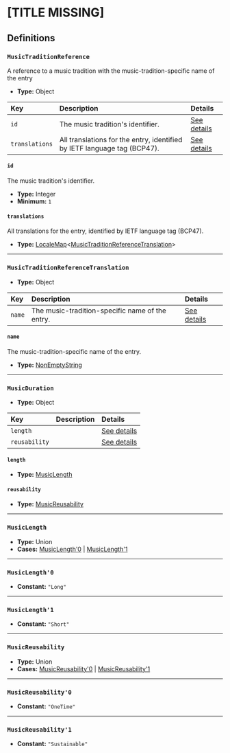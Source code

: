 # [TITLE MISSING]

## Definitions

### <a name="MusicTraditionReference"></a> `MusicTraditionReference`

A reference to a music tradition with the music-tradition-specific name of
the entry

- **Type:** Object

Key | Description | Details
:-- | :-- | :--
`id` | The music tradition's identifier. | <a href="#MusicTraditionReference/id">See details</a>
`translations` | All translations for the entry, identified by IETF language tag (BCP47). | <a href="#MusicTraditionReference/translations">See details</a>

#### <a name="MusicTraditionReference/id"></a> `id`

The music tradition's identifier.

- **Type:** Integer
- **Minimum:** `1`

#### <a name="MusicTraditionReference/translations"></a> `translations`

All translations for the entry, identified by IETF language tag (BCP47).

- **Type:** <a href="../_LocaleMap.md#LocaleMap">LocaleMap</a>&lt;<a href="#MusicTraditionReferenceTranslation">MusicTraditionReferenceTranslation</a>&gt;

---

### <a name="MusicTraditionReferenceTranslation"></a> `MusicTraditionReferenceTranslation`

- **Type:** Object

Key | Description | Details
:-- | :-- | :--
`name` | The music-tradition-specific name of the entry. | <a href="#MusicTraditionReferenceTranslation/name">See details</a>

#### <a name="MusicTraditionReferenceTranslation/name"></a> `name`

The music-tradition-specific name of the entry.

- **Type:** <a href="../_NonEmptyString.md#NonEmptyString">NonEmptyString</a>

---

### <a name="MusicDuration"></a> `MusicDuration`

- **Type:** Object

Key | Description | Details
:-- | :-- | :--
`length` |  | <a href="#MusicDuration/length">See details</a>
`reusability` |  | <a href="#MusicDuration/reusability">See details</a>

#### <a name="MusicDuration/length"></a> `length`

- **Type:** <a href="#MusicLength">MusicLength</a>

#### <a name="MusicDuration/reusability"></a> `reusability`

- **Type:** <a href="#MusicReusability">MusicReusability</a>

---

### <a name="MusicLength"></a> `MusicLength`

- **Type:** Union
- **Cases:** <a href="#MusicLength'0">MusicLength'0</a> | <a href="#MusicLength'1">MusicLength'1</a>

---

### <a name="MusicLength'0"></a> `MusicLength'0`

- **Constant:** `"Long"`

---

### <a name="MusicLength'1"></a> `MusicLength'1`

- **Constant:** `"Short"`

---

### <a name="MusicReusability"></a> `MusicReusability`

- **Type:** Union
- **Cases:** <a href="#MusicReusability'0">MusicReusability'0</a> | <a href="#MusicReusability'1">MusicReusability'1</a>

---

### <a name="MusicReusability'0"></a> `MusicReusability'0`

- **Constant:** `"OneTime"`

---

### <a name="MusicReusability'1"></a> `MusicReusability'1`

- **Constant:** `"Sustainable"`

